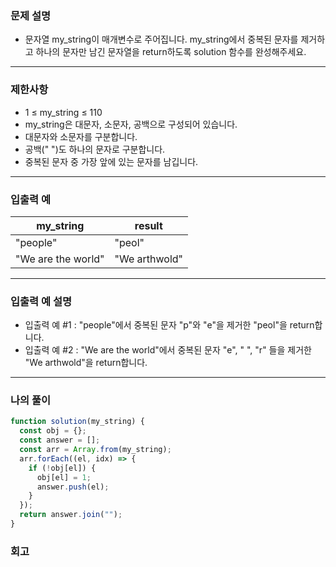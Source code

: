### 문제 설명

- 문자열 my_string이 매개변수로 주어집니다. my_string에서 중복된 문자를 제거하고 하나의 문자만 남긴 문자열을 return하도록 solution 함수를 완성해주세요.

---

### 제한사항

- 1 ≤ my_string ≤ 110
- my_string은 대문자, 소문자, 공백으로 구성되어 있습니다.
- 대문자와 소문자를 구분합니다.
- 공백(" ")도 하나의 문자로 구분합니다.
- 중복된 문자 중 가장 앞에 있는 문자를 남깁니다.

---

### 입출력 예

| my_string          | result        |
| ------------------ | ------------- |
| "people"           | "peol"        |
| "We are the world" | "We arthwold" |

---

### 입출력 예 설명

- 입출력 예 #1 : "people"에서 중복된 문자 "p"와 "e"을 제거한 "peol"을 return합니다.
- 입출력 예 #2 : "We are the world"에서 중복된 문자 "e", " ", "r" 들을 제거한 "We arthwold"을 return합니다.

---

### 나의 풀이

```javascript
function solution(my_string) {
  const obj = {};
  const answer = [];
  const arr = Array.from(my_string);
  arr.forEach((el, idx) => {
    if (!obj[el]) {
      obj[el] = 1;
      answer.push(el);
    }
  });
  return answer.join("");
}
```

### 회고
